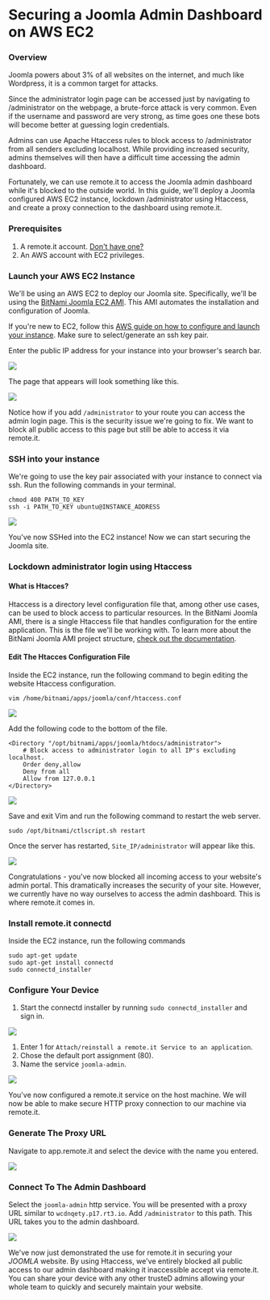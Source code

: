 # Securing a Joomla Admin Dashboard on AWS EC2

### Overview

Joomla powers about 3% of all websites on the internet, and much like Wordpress, it is a common target for attacks.

Since the administrator login page can be accessed just by navigating to /administrator on the webpage, a brute-force attack is very common. Even if the username and password are very strong, as time goes one these bots will become better at guessing login credentials.

Admins can use Apache Htaccess rules to block access to /administrator from all senders excluding localhost. While providing increased security, admins themselves will then have a difficult time accessing the admin dashboard.

Fortunately, we can use remote.it to access the Joomla admin dashboard while it's blocked to the outside world. In this guide, we'll deploy a Joomla configured AWS EC2 instance, lockdown /administrator using Htaccess, and create a proxy connection to the dashboard using remote.it.

### Prerequisites

1. A remote.it account. [Don't have one?](https://app.remote.it/auth/#/sign-up)
2. An AWS account with EC2 privileges.

### Launch your AWS EC2 Instance

We'll be using an AWS EC2 to deploy our Joomla site. Specifically, we'll be using the [BitNami Joomla EC2 AMI](https://aws.amazon.com/marketplace/pp/B00NNZUP54). This AMI automates the installation and configuration of Joomla.

If you're new to EC2, follow this [AWS guide on how to configure and launch your instance](https://aws.amazon.com/getting-started/tutorials/launch-a-wordpress-website/). Make sure to select/generate an ssh key pair.

Enter the public IP address for your instance into your browser's search bar.

![](../../.gitbook/assets/locate-id.png)

The page that appears will look something like this.

![](../../.gitbook/assets/website-front-page%20%282%29.png)

Notice how if you add `/administrator` to your route you can access the admin login page. This is the security issue we're going to fix. We want to block all public access to this page but still be able to access it via remote.it.

### SSH into your instance

We're going to use the key pair associated with your instance to connect via ssh. Run the following commands in your terminal.

```text
chmod 400 PATH_TO_KEY
ssh -i PATH_TO_KEY ubuntu@INSTANCE_ADDRESS
```

![](../../.gitbook/assets/ec2-ssh.png)

You've now SSHed into the EC2 instance! Now we can start securing the Joomla site.

### Lockdown administrator login using Htaccess

#### What is Htacces?

Htaccess is a directory level configuration file that, among other use cases, can be used to block access to particular resources. In the BitNami Joomla AMI, there is a single Htaccess file that handles configuration for the entire application. This is the file we'll be working with. To learn more about the BitNami Joomla AMI project structure, [check out the documentation](https://docs.bitnami.com/aws/apps/joomla/).

#### Edit The Htacces Configuration File

Inside the EC2 instance, run the following command to begin editing the website Htaccess configuration.

`vim /home/bitnami/apps/joomla/conf/htaccess.conf`

![](../../.gitbook/assets/htaccess-vanilla%20%281%29.png)

Add the following code to the bottom of the file.

```text
<Directory "/opt/bitnami/apps/joomla/htdocs/administrator">
    # Block access to administrator login to all IP's excluding localhost.
    Order deny,allow
    Deny from all
    Allow from 127.0.0.1
</Directory>
```

![](../../.gitbook/assets/htaccess-edited.png)

Save and exit Vim and run the following command to restart the web server.

`sudo /opt/bitnami/ctlscript.sh restart`

Once the server has restarted, `Site_IP/administrator` will appear like this.

![](../../.gitbook/assets/admin-forbidden.png)

Congratulations - you've now blocked all incoming access to your website's admin portal. This dramatically increases the security of your site. However, we currently have no way ourselves to access the admin dashboard. This is where remote.it comes in.

### Install remote.it connectd

Inside the EC2 instance, run the following commands

```text
sudo apt-get update
sudo apt-get install connectd
sudo connectd_installer
```

### Configure Your Device

1. Start the connectd installer by running `sudo connectd_installer` and sign in.

![](../../.gitbook/assets/sudo-connectd-installer%20%281%29.png)

1. Enter 1 for `Attach/reinstall a remote.it Service to an application`.
2. Chose the default port assignment \(80\).
3. Name the service `joomla-admin`.

![](../../.gitbook/assets/http-service-setup%20%281%29.png)

You've now configured a remote.it service on the host machine. We will now be able to make secure HTTP proxy connection to our machine via remote.it.

### Generate The Proxy URL

Navigate to app.remote.it and select the device with the name you entered.

![](../../.gitbook/assets/device-services%20%281%29.png)

### Connect To The Admin Dashboard

Select the `joomla-admin` http service. You will be presented with a proxy URL similar to `wcdnqety.p17.rt3.io`. Add `/administrator` to this path. This URL takes you to the admin dashboard.

![](../../.gitbook/assets/joomla-admin.png)

We've now just demonstrated the use for remote.it in securing your _JOOMLA_ website. By using Htaccess, we've entirely blocked all public access to our admin dashboard making it inaccessible accept via remote.it. You can share your device with any other trusteD admins allowing your whole team to quickly and securely maintain your website.


